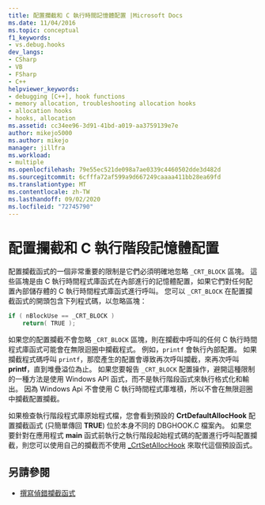 ```yaml
---
title: 配置攔截和 C 執行時間記憶體配置 |Microsoft Docs
ms.date: 11/04/2016
ms.topic: conceptual
f1_keywords:
- vs.debug.hooks
dev_langs:
- CSharp
- VB
- FSharp
- C++
helpviewer_keywords:
- debugging [C++], hook functions
- memory allocation, troubleshooting allocation hooks
- allocation hooks
- hooks, allocation
ms.assetid: cc34ee96-3d91-41bd-a019-aa3759139e7e
author: mikejo5000
ms.author: mikejo
manager: jillfra
ms.workload:
- multiple
ms.openlocfilehash: 79e55ec521de098a7ae0339c4460502dde3d482d
ms.sourcegitcommit: 6cfffa72af599a9d667249caaaa411bb28ea69fd
ms.translationtype: MT
ms.contentlocale: zh-TW
ms.lasthandoff: 09/02/2020
ms.locfileid: "72745790"
---
```

# <a name="allocation-hooks-and-c-run-time-memory-allocations"></a>配置攔截和 C 執行階段記憶體配置
配置攔截函式的一個非常重要的限制是它們必須明確地忽略 `_CRT_BLOCK` 區塊。 這些區塊是由 C 執行時間程式庫函式在內部進行的記憶體配置，如果它們對任何配置內部儲存體的 C 執行時間程式庫函式進行呼叫。 您可以 `_CRT_BLOCK` 在配置攔截函式的開頭包含下列程式碼，以忽略區塊：

```cpp
if ( nBlockUse == _CRT_BLOCK )
    return( TRUE );
```

如果您的配置攔截不會忽略 `_CRT_BLOCK` 區塊，則在攔截中呼叫的任何 C 執行時間程式庫函式可能會在無限迴圈中攔截程式。 例如，`printf` 會執行內部配置。 如果攔截程式碼呼叫 `printf`，那麼產生的配置會導致再次呼叫攔截，來再次呼叫 **printf**，直到堆疊溢位為止。 如果您要報告 `_CRT_BLOCK` 配置操作，避開這種限制的一種方法是使用 Windows API 函式，而不是執行階段函式來執行格式化和輸出。 因為 Windows Api 不會使用 C 執行時間程式庫堆積，所以不會在無限迴圈中攔截配置攔截。

如果檢查執行階段程式庫原始程式檔，您會看到預設的 **CrtDefaultAllocHook** 配置攔截函式 (只簡單傳回 **TRUE**) 位於本身不同的 DBGHOOK.C 檔案內。 如果您要針對在應用程式 **main** 函式前執行之執行階段起始程式碼的配置進行呼叫配置攔截，則您可以使用自己的攔截而不使用 [_CrtSetAllocHook](/cpp/c-runtime-library/reference/crtsetallochook) 來取代這個預設函式。

## <a name="see-also"></a>另請參閱
- [撰寫偵錯攔截函式](../debugger/debug-hook-function-writing.md)
